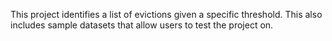 This project identifies a list of evictions given a specific threshold. This also includes sample datasets that allow users to test the project on.
